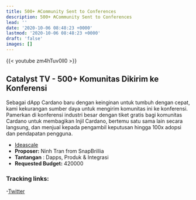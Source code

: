 ```yaml
---
title: 500+ ₳Community Sent to Conferences
description: 500+ ₳Community Sent to Conferences
lead: ''
date: '2020-10-06 08:48:23 +0000'
lastmod: '2020-10-06 08:48:23 +0000'
draft: 'false'
images: []
---
```


{{&lt;  youtube zm4hTuv0ll0 &gt;}}

## Catalyst TV - 500+ Komunitas Dikirim ke Konferensi

Sebagai dApp Cardano baru dengan keinginan untuk tumbuh dengan cepat, kami kekurangan sumber daya untuk mengirim komunitas ini ke konferensi. Pamerkan di konferensi industri besar dengan tiket gratis bagi komunitas Cardano untuk membagikan Injil Cardano, bertemu satu sama lain secara langsung, dan menjual kepada pengambil keputusan hingga 100x adopsi dan pendapatan pengguna.

- [Ideascale](https://cardano.ideascale.com/c/idea/413992)
- **Proposer:** Ninh Tran from SnapBrillia
- **Tantangan** : Dapps, Produk &amp; Integrasi
- **Requested Budget:** 420000

### Tracking links:

-[Twitter](https://twitter.com/timbharrison/status/1535043082693283840)
